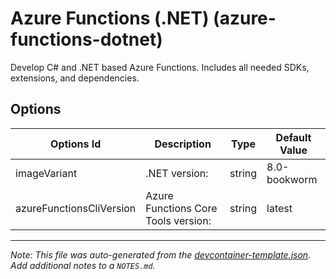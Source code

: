 
# Azure Functions (.NET) (azure-functions-dotnet)

Develop C# and .NET based Azure Functions. Includes all needed SDKs, extensions, and dependencies.

## Options

| Options Id | Description | Type | Default Value |
|-----|-----|-----|-----|
| imageVariant | .NET version: | string | 8.0-bookworm |
| azureFunctionsCliVersion | Azure Functions Core Tools version: | string | latest |



---

_Note: This file was auto-generated from the [devcontainer-template.json](https://github.com/shibayan/devcontainers/blob/main/src/azure-functions-dotnet/devcontainer-template.json).  Add additional notes to a `NOTES.md`._

